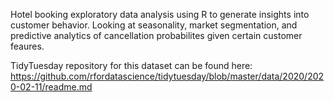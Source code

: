 Hotel booking exploratory data analysis using R to generate insights into customer behavior. Looking at seasonality, market segmentation, and predictive analytics of cancellation probabilites given certain customer feaures.

TidyTuesday repository for this dataset can be found here:
https://github.com/rfordatascience/tidytuesday/blob/master/data/2020/2020-02-11/readme.md
